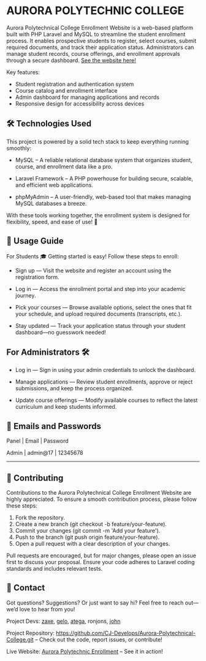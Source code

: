# AURORA POLYTECHNIC COLLEGE
Aurora Polytechnical College Enrollment Website is a web-based platform built with PHP Laravel and MySQL to streamline the student enrollment process. It enables prospective students to register, select courses, submit required documents, and track their application status. Administrators can manage student records, course offerings, and enrollment approvals through a secure dashboard. [See the website here! ](https://maroon-gnat-207518.hostingersite.com/)


Key features:
- Student registration and authentication system
- Course catalog and enrollment interface
- Admin dashboard for managing applications and records
- Responsive design for accessibility across devices

## 🛠️ Technologies Used
This project is powered by a solid tech stack to keep everything running smoothly:

- MySQL – A reliable relational database system that organizes student, course, and enrollment data like a pro.

- Laravel Framework – A PHP powerhouse for building secure, scalable, and efficient web applications.

- phpMyAdmin – A user-friendly, web-based tool that makes managing MySQL databases a breeze.

With these tools working together, the enrollment system is designed for flexibility, speed, and ease of use! 🚀


## 🚀 Usage Guide
For Students 🎓
Getting started is easy! Follow these steps to enroll:

- Sign up — Visit the website and register an account using the registration form.

- Log in — Access the enrollment portal and step into your academic journey.

- Pick your courses — Browse available options, select the ones that fit your schedule, and upload required documents (transcripts, etc.).

- Stay updated — Track your application status through your student dashboard—no guesswork needed!

## For Administrators 🛠️

- Log in — Sign in using your admin credentials to unlock the dashboard.

- Manage applications — Review student enrollments, approve or reject submissions, and keep the process organized.

- Update course offerings — Modify available courses to reflect the latest curriculum and keep students informed.

## 🔐 Emails and Passwords
Panel |   Email  | Password

Admin | admin@17 | 12345678

------------------


## 🌟 Contributing
Contributions to the Aurora Polytechnical College Enrollment Website are highly appreciated. To ensure a smooth contribution process, please follow these steps:
1. Fork the repository.
2. Create a new branch (git checkout -b feature/your-feature).
3. Commit your changes (git commit -m 'Add your feature').
4. Push to the branch (git push origin feature/your-feature).
5. Open a pull request with a clear description of your changes.

Pull requests are encouraged, but for major changes, please open an issue first to discuss your proposal. Ensure your code adheres to Laravel coding standards and includes relevant tests.

## 📢 Contact
Got questions? Suggestions? Or just want to say hi? Feel free to reach out—we’d love to hear from you!

Project Devs: [zaxe](https://github.com/zaxe17), [gelo](https://github.com/gelo-gels), [ atega](https://github.com/jinmuwoonz), ronjons, [john](https://github.com/CJ-Develops)

Project Repository: https://github.com/CJ-Develops/Aurora-Polytechnical-College.git – Check out the code, report issues, or contribute!

Live Website: [Aurora Polytechnic Enrollment](https://maroon-gnat-207518.hostingersite.com/) – See it in action!
